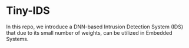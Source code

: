 # Tiny-IDS
In this repo, we introduce a DNN-based Intrusion Detection System (IDS) that due to its small number of weights, can be utilized in Embedded Systems.
